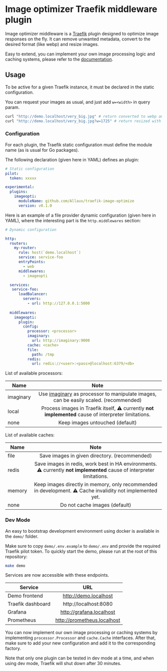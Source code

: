 # Image optimizer Traefik middleware plugin

Image optimizer middleware is a [Traefik](https://traefik.io) plugin designed to optimize image responses on the fly.
It can remove unwanted metadata, convert to the desired format (like webp) and resize images.

Easy to extend, you can implement your own image processing logic and caching systems, please refer to the [documentation](https://doc.traefik.io/traefik/plugins/).

## Usage

To be active for a given Traefik instance, it must be declared in the static configuration.

You can request your images as usual, and just add `w=<width>` in query param.
```bash 
curl "http://demo.localhost/very_big.jpg" # return converted to webp and without metadata 
curl "http://demo.localhost/very_big.jpg?w=1725" # return resized with 1725px width, converted to webp and without metadata
```

### Configuration

For each plugin, the Traefik static configuration must define the module name (as is usual for Go packages).

The following declaration (given here in YAML) defines an plugin:

```yaml
# Static configuration
pilot:
  token: xxxxx

experimental:
  plugins:
    imageopti:
      moduleName: github.com/Allaux/traefik-image-optimize
      version: v0.1.0
```

Here is an example of a file provider dynamic configuration (given here in YAML), where the interesting part is the `http.middlewares` section:

```yaml
# Dynamic configuration

http:
  routers:
    my-router:
      rule: host(`demo.localhost`)
      service: service-foo
      entryPoints:
        - web
      middlewares:
        - imageopti

  services:
   service-foo:
      loadBalancer:
        servers:
          - url: http://127.0.0.1:5000
  
  middlewares:
    imageopti:
      plugin:
        config:
          processor: <processor>
          imaginary:
            url: http://imaginary:9000
          cache: <cache>
          file:
            path: /tmp
          redis:
            url: redis://<user>:<pass>@localhost:6379/<db>
```

List of available processors:

| Name         | Note                         |
| -------------|:---------------------------:|
| imaginary    | Use [imaginary](https://github.com/h2non/imaginary) as processor to manipulate images, can be easily scaled. (recommended)     |
| local        | Process images in Traefik itself, ⚠️ currently **not implemented** cause of interpreter limitations. |
| none         | Keep images untouched (default)    |

List of available caches:

| Name         | Note                         |
| -------------|:---------------------------:|
| file         | Save images in given directory. (recommended)     |
| redis        | Save images in redis, work best in HA environments.  ⚠️ currently **not implemented** cause of interpreter limitations. |
| memory       | Keep images directly in memory, only recommended in development. ⚠️ Cache invalidity not implemented yet.    |
| none         | Do not cache images (default)    |

### Dev Mode

An easy to bootstrap development environment using docker is available in the `demo/` folder.

Make sure to copy `demo/.env.example` to `demo/.env` and provide the required Traefik pilot token.
To quickly start the demo, please run at the root of this repository:

```bash
make demo
```

Services are now accessible with these endpoints.

| Service           | URL                         |
| ----------------- |:---------------------------:|
| Demo frontend     | http://demo.localhost       |
| Traefik dashboard | http://localhost:8080       |
| Grafana           | http://grafana.localhost    |
| Prometheus        | http://prometheus.localhost |

You can now implement our own image processing or caching systems by implementing `processor.Processor` and `cache.Cache` interfaces.
After that, make sure to add your new configuration and add it to the corresponding factory.

Note that only one plugin can be tested in dev mode at a time, and when using dev mode, Traefik will shut down after 30 minutes.

